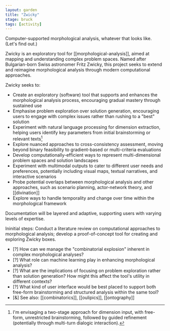 ```yaml
---  
layout: garden
title: "Zwicky"
stage: bruck
tags: [activity]
---
```


Computer-supported morphological analysis, whatever that looks like. (Let's find out.)

Zwicky is an exploratory tool for [[morphological-analysis]], aimed at mapping and understanding complex problem spaces. Named after Bulgarian-born Swiss astronomer Fritz Zwicky, this project seeks to extend and reimagine morphological analysis through modern computational approaches.

Zwicky seeks to:

- Create an exploratory (software) tool that supports and enhances the morphological analysis process, encouraging gradual mastery through sustained use
- Emphasise problem exploration over solution generation, encouraging users to engage with complex issues rather than rushing to a "best" solution
- Experiment with natural language processing for dimension extraction, helping users identify key parameters from initial brainstorming or relevant texts[^1]
- Explore nuanced approaches to cross-consistency assessment, moving beyond binary feasibility to gradient-based or multi-criteria evaluations
- Develop computationally-efficient ways to represent multi-dimensional problem spaces and solution landscapes
- Experiment with multimodal outputs to cater to different user needs and preferences, potentially including visual maps, textual narratives, and interactive scenarios
- Probe potential overlaps between morphological analysis and other approaches, such as scenario planning, actor-network theory, and [[divination]]
- Explore ways to handle temporality and change over time within the morphological framework

Documentation will be layered and adaptive, supporting users with varying levels of expertise.

Ininitial steps: Conduct a literature review on computational approaches to morphological analysis; develop a proof-of-concept tool for creating and exploring Zwicky boxes.

- [?] How can we manage the "combinatorial explosion" inherent in complex morphological analyses?
- [?] What role can machine learning play in enhancing morphological analysis?
- [?] What are the implications of focusing on problem exploration rather than solution generation? How might this affect the tool's utility in different contexts?
- [?] What kind of user interface would be best placed to support both free-form brainstorming and structured analysis within the same tool?
- [&] See also: [[combinatorics]], [[oulipics]], [[ontography]]

[^1]: I'm envisaging a two-stage approach for dimension input, with free-form, unrestricted brainstorming, followed by guided refinement (potentially through multi-turn dialogic interaction).